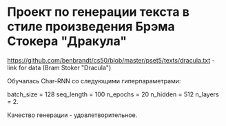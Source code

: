 # Проект по генерации текста в стиле произведения Брэма Стокера "Дракула"


https://github.com/benbrandt/cs50/blob/master/pset5/texts/dracula.txt - link for data (Bram Stoker "Dracula")

Обучалась Char-RNN со следующими гиперпараметрами:

batch_size = 128
seq_length = 100
n_epochs = 20 
n_hidden = 512
n_layers = 2.

Качество генерации - удовлетворительное.



